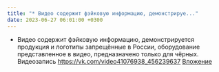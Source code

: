 ```yaml
---
title: "* Видео содержит фэйковую информацию, демонстрируе..."
date: 2023-06-27 06:01:00 +0300
---
```


* Видео содержит фэйковую информацию, демонстрируется продукция и логотипы запрещённые в России, оборудование представленное в видео, предназначено только для чёрных.
Видеозапись
<a class="vk-attach" href="https://vk.com/video41076938_456239637">https://vk.com/video41076938_456239637</a>
<a class="vk-attach" href="https://vk.com/video41076938_456239637">Вложение</a>
